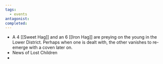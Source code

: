 ```yaml
---
tags:
  - events
antagonist: 
completed:
---
```


- A 4 [[Sweet Hag]] and an 6 [[Iron Hag]] are preying on the young in the Lower District. Perhaps when one is dealt with, the other vanishes to re-emerge with a coven later on.
- <span data-category='red' data-calendar="Calendar of Golarion" data-date='Sarenith-6-4725' data-name='My Favourite Coven of Bitches'>News of Lost Children</span>
- 